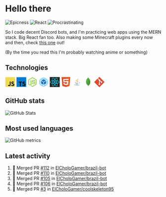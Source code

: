 # Hello there

![Epicness](https://img.shields.io/badge/Epicness-69%25-brightgreen)
![React](https://img.shields.io/badge/React-good-blue)
![Procrastinating](https://img.shields.io/badge/Procrastinating-always-red)

So I code decent Discord bots, and I'm practicing web apps using the MERN stack. Big React fan too.
Also making some Minecraft plugins every now and then, check [this one][userlogin] out!

(By the time you read this I'm probably watching anime or something)

## Technologies

![JavaScript][javascript]
![TypeScript][typescript]
![Node.js][node]
![Webpack][webpack]
![React][react]
![HTML][html]
![Java][java]
![MongoDB][mongodb]
![Git][git]

## GitHub stats

![GitHub Stats](https://github-readme-stats.vercel.app/api?username=ElCholoGamer&theme=tokyonight)

## Most used languages

![GitHub metrics](https://metrics.lecoq.io/ElCholoGamer?template=terminal&base.header=0&base.activity=0&base.community=0&base.repositories=0&base.metadata=0&languages=1)

## Latest activity

<!--START_SECTION:activity-->

1. 🎉 Merged PR [#112](https://github.com/ElCholoGamer/brazil-bot/pull/112) in [ElCholoGamer/brazil-bot](https://github.com/ElCholoGamer/brazil-bot)
2. 🎉 Merged PR [#110](https://github.com/ElCholoGamer/brazil-bot/pull/110) in [ElCholoGamer/brazil-bot](https://github.com/ElCholoGamer/brazil-bot)
3. 🎉 Merged PR [#105](https://github.com/ElCholoGamer/brazil-bot/pull/105) in [ElCholoGamer/brazil-bot](https://github.com/ElCholoGamer/brazil-bot)
4. 🎉 Merged PR [#106](https://github.com/ElCholoGamer/brazil-bot/pull/106) in [ElCholoGamer/brazil-bot](https://github.com/ElCholoGamer/brazil-bot)
5. 🎉 Merged PR [#3](https://github.com/ElCholoGamer/coolskeleton95/pull/3) in [ElCholoGamer/coolskeleton95](https://github.com/ElCholoGamer/coolskeleton95)
<!--END_SECTION:activity-->

[userlogin]: https://www.spigotmc.org/resources/userlogin.80669/
[javascript]: https://raw.githubusercontent.com/ElCholoGamer/ElCholoGamer/master/icons/javascript.png
[typescript]: https://raw.githubusercontent.com/ElCholoGamer/ElCholoGamer/master/icons/typescript.png
[java]: https://raw.githubusercontent.com/ElCholoGamer/ElCholoGamer/master/icons/java.png
[node]: https://raw.githubusercontent.com/ElCholoGamer/ElCholoGamer/master/icons/node.png
[react]: https://raw.githubusercontent.com/ElCholoGamer/ElCholoGamer/master/icons/react.png
[webpack]: https://raw.githubusercontent.com/ElCholoGamer/ElCholoGamer/master/icons/webpack.png
[html]: https://raw.githubusercontent.com/ElCholoGamer/ElCholoGamer/master/icons/html.png
[git]: https://raw.githubusercontent.com/ElCholoGamer/ElCholoGamer/master/icons/git.png
[mongodb]: https://raw.githubusercontent.com/ElCholoGamer/ElCholoGamer/master/icons/mongodb.png
